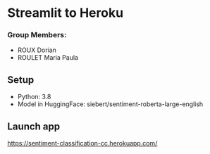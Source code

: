 # Streamlit to Heroku 

### Group Members: 
- ROUX Dorian
- ROULET Maria Paula

## Setup
- Python: 3.8
- Model in HuggingFace: siebert/sentiment-roberta-large-english

## Launch app

https://sentiment-classification-cc.herokuapp.com/
